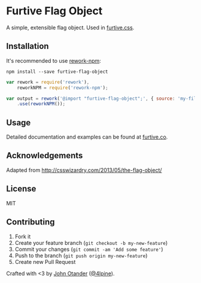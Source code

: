 # Furtive Flag Object

A simple, extensible flag object. Used in [furtive.css](http://furtive.co).

## Installation

It's recommended to use [rework-npm](https://github.com/reworkcss/rework-npm):

```
npm install --save furtive-flag-object
```

```javascript
var rework = require('rework'),
    reworkNPM = require('rework-npm');

var output = rework('@import "furtive-flag-object";', { source: 'my-file.css' })
    .use(reworkNPM());
```

## Usage

Detailed documentation and examples can be found at [furtive.co](http://furtive.co).

## Acknowledgements

Adapted from <http://csswizardry.com/2013/05/the-flag-object/>

## License

MIT

## Contributing

1. Fork it
2. Create your feature branch (`git checkout -b my-new-feature`)
3. Commit your changes (`git commit -am 'Add some feature'`)
4. Push to the branch (`git push origin my-new-feature`)
5. Create new Pull Request

Crafted with <3 by [John Otander](http://johnotander.com) ([@4lpine](https://twitter.com/4lpine)).